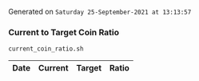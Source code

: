 Generated on `Saturday 25-September-2021 at 13:13:57`

### Current to Target Coin Ratio
`current_coin_ratio.sh`

Date|Current|Target|Ratio
---|---|---|---
